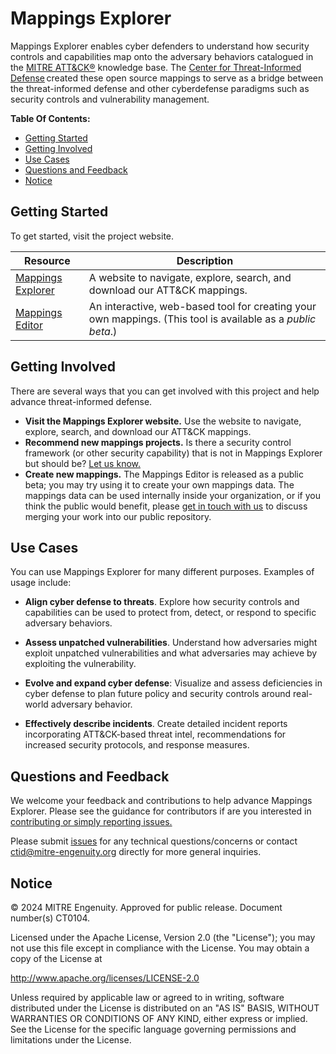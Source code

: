 # Mappings Explorer

Mappings Explorer enables cyber defenders to understand how security controls and
capabilities map onto the adversary behaviors catalogued in the [MITRE
ATT&CK®](https://attack.mitre.org/) knowledge base. The [Center for Threat-Informed
Defense](https://mitre-engenuity.org/cybersecurity/center-for-threat-informed-defense/) created
these open source mappings to serve as a bridge between the threat-informed defense and
other cyberdefense paradigms such as security controls and vulnerability management.

**Table Of Contents:**

- [Getting Started](#getting-started)
- [Getting Involved](#getting-involved)
- [Use Cases](#use-cases)
- [Questions and Feedback](#questions-and-feedback)
- [Notice](#notice)

## Getting Started

To get started, visit the project website.

| Resource                                                                                     | Description                                                                                                 |
| -------------------------------------------------------------------------------------------- | ----------------------------------------------------------------------------------------------------------- |
| [Mappings Explorer](https://center-for-threat-informed-defense.github.io/mappings-explorer/) | A website to navigate, explore, search, and download our ATT&CK mappings.                                   |
| [Mappings Editor](https://github.com/center-for-threat-informed-defense/mappings-editor)     | An interactive, web-based tool for creating your own mappings. (This tool is available as a *public beta*.) |

## Getting Involved

There are several ways that you can get involved with this project and help
advance threat-informed defense.

- **Visit the Mappings Explorer website.** Use the website to navigate, explore, search,
  and download our ATT&CK mappings.
- **Recommend new mappings projects.** Is there a security control framework (or other
  security capability) that is not in Mappings Explorer but should be? [Let us
  know.](mailto:ctid@mitre-engenuity.org?subject=Mappings%20Explorer%20framework%20request)
- **Create new mappings.** The Mappings Editor is released as a public beta; you may try
  using it to create your own mappings data. The mappings data can be used internally
  inside your organization, or if you think the public would benefit, please [get in
  touch with
  us]((mailto:ctid@mitre-engenuity.org?subject=Mappings%20Explorer%20framework%20submission))
  to discuss merging your work into our public repository.

## Use Cases

You can use Mappings Explorer for many different purposes. Examples of usage include:

- **Align cyber defense to threats**. Explore how security controls and capabilities can
  be used to protect from, detect, or respond to specific adversary behaviors.​

- **Assess unpatched vulnerabilities​**. Understand how adversaries might exploit
  unpatched vulnerabilities and what adversaries may achieve by exploiting the
  vulnerability.​

- **Evolve and expand cyber defense​**: Visualize and assess deficiencies in cyber
  defense to plan future policy and security controls around real-world adversary
  behavior.​

- **Effectively describe incidents​**. Create detailed incident reports incorporating
  ATT&CK-based threat intel, recommendations for increased security protocols, and
  response measures.​

## Questions and Feedback

We welcome your feedback and contributions to help advance Mappings Explorer.
Please see the guidance for contributors if are you interested in
[contributing or simply reporting issues.](/CONTRIBUTING.md)

Please submit [issues](https://github.com/center-for-threat-informed-defense/mappings-explorer/issues) for
any technical questions/concerns or contact
[ctid@mitre-engenuity.org](mailto:ctid@mitre-engenuity.org?subject=Question%20about%20Mappings%20Explorer)
directly for more general inquiries.

## Notice

© 2024 MITRE Engenuity. Approved for public release. Document number(s) CT0104.

Licensed under the Apache License, Version 2.0 (the "License"); you may not use this
file except in compliance with the License. You may obtain a copy of the License at

http://www.apache.org/licenses/LICENSE-2.0

Unless required by applicable law or agreed to in writing, software distributed under
the License is distributed on an "AS IS" BASIS, WITHOUT WARRANTIES OR CONDITIONS OF ANY
KIND, either express or implied. See the License for the specific language governing
permissions and limitations under the License.
